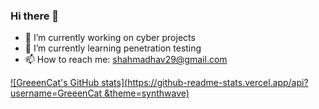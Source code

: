 ### Hi there 👋

- 🔭 I’m currently working on cyber projects
- 🌱 I’m currently learning penetration testing
- 📫 How to reach me: shahmadhav29@gmail.com

[![GreeenCat's GitHub stats](https://github-readme-stats.vercel.app/api?username=GreeenCat &theme=synthwave)](https://github.com/anuraghazra/github-readme-stats)
